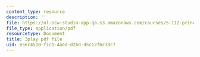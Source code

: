 ```yaml
---
content_type: resource
description: ''
file: https://ol-ocw-studio-app-qa.s3.amazonaws.com/courses/5-112-principles-of-chemical-science-fall-2005/e56c4510f1c14aedd2bdd5c12f6c38c7_qK6DgAM-q7U.pdf
file_type: application/pdf
resourcetype: Document
title: 3play pdf file
uid: e56c4510-f1c1-4aed-d2bd-d5c12f6c38c7
---
```

